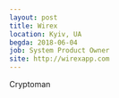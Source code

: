 ```yaml
---
layout: post
title: Wirex
location: Kyiv, UA
begda: 2018-06-04
job: System Product Owner
site: http://wirexapp.com
---
```

Cryptoman